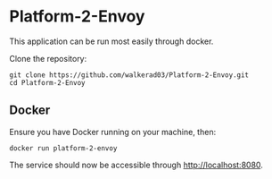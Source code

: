 # Platform-2-Envoy

This application can be run most easily through docker.

Clone the repository:
```
git clone https://github.com/walkerad03/Platform-2-Envoy.git
cd Platform-2-Envoy
```

## Docker

Ensure you have Docker running on your machine, then:
```
docker run platform-2-envoy
```

The service should now be accessible through <http://localhost:8080>.

